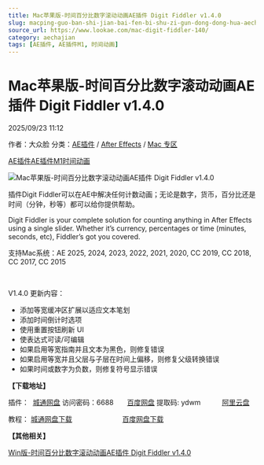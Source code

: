 ```yaml
---
title: Mac苹果版-时间百分比数字滚动动画AE插件 Digit Fiddler v1.4.0
slug: macping-guo-ban-shi-jian-bai-fen-bi-shu-zi-gun-dong-dong-hua-aecha-jian-digit-fiddler-v1-4-0
source_url: https://www.lookae.com/mac-digit-fiddler-140/
category: aechajian
tags: [AE插件, AE插件M1, 时间动画]
---
```

# Mac苹果版-时间百分比数字滚动动画AE插件 Digit Fiddler v1.4.0

2025/09/23 11:12

作者：大众脸
分类：[AE插件](https://www.lookae.com/after-effects/aechajian/) / [After Effects](https://www.lookae.com/after-effects/) / [Mac 专区](https://www.lookae.com/mac-osx/)

[AE插件](https://www.lookae.com/tag/ae%e6%8f%92%e4%bb%b6/)[AE插件M1](https://www.lookae.com/tag/aem1/)[时间动画](https://www.lookae.com/tag/%e6%97%b6%e9%97%b4%e5%8a%a8%e7%94%bb/)

![Mac苹果版-时间百分比数字滚动动画AE插件 Digit Fiddler v1.4.0](https://www.lookae.com/wp-content/uploads/2019/01/Digit-Fiddler.jpg "Mac苹果版-时间百分比数字滚动动画AE插件 Digit Fiddler v1.4.0-LookAE.com")

插件Digit Fiddler可以在AE中解决任何计数动画；无论是数字，货币，百分比还是时间（分钟，秒等）都可以给你提供帮助。

Digit Fiddler is your complete solution for counting anything in After Effects using a single slider. Whether it’s currency, percentages or time (minutes, seconds, etc), Fiddler’s got you covered.

支持Mac系统：AE 2025, 2024, 2023, 2022, 2021, 2020, CC 2019, CC 2018, CC 2017, CC 2015

[﻿﻿﻿](http://cloud.video.taobao.com/play/u/null/p/1/e/6/t/1/535201790268.mp4)

V1.4.0 更新内容：

* 添加等宽缓冲区扩展以适应文本笔划
* 添加时间倒计时选项
* 使用重置按钮刷新 UI
* 使表达式可读/可编辑
* 如果启用等宽指南并且文本为黑色，则修复错误
* 如果启用等宽并且父层与子层在时间上偏移，则修复父级转换错误
* 如果时间或数字为负数，则修复符号显示错误

**【下载地址】**

插件：  [城通网盘](https://url70.ctfile.com/f/2827370-8438806577-a7630b?p=4431) 访问密码：6688       [百度网盘](https://pan.baidu.com/s/1dHJEo1WMoBC_v5gEL4yabw?pwd=ydwm) 提取码: ydwm           [阿里云盘](https://www.alipan.com/s/rFmv1u8NegB)

教程： [城通网盘下载](https://tc5.us/file/680462-404001297)                          [百度网盘下载](https://pan.baidu.com/s/1Qb-w_CYX9TTkWkY1RkT-Ng)

**【其他相关】**

[Win版-时间百分比数字滚动动画AE插件 Digit Fiddler v1.4.0](https://www.lookae.com/digit-fiddler-140/)
